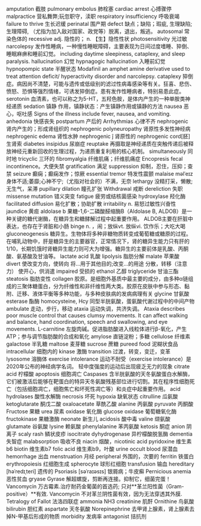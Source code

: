 amputation	截肢
pulmonary embolus	肺栓塞
cardiac arrest	心搏骤停
malpractice	营私舞弊;玩忽职守，渎职
respiratory insufficiency	呼吸衰竭
failure to thrive	生长迟缓
perinatal	围产期
defect	缺点；缺陷；瑕疵, 生理缺陷;生理障碍, （尤指为加入敌对国家、政党等）脱离，退出，叛逃。
autosomal	常染色体的
recessive	adj. 隐性的； n. 【生】隐性性状
photosensitivity	光过敏
narcolepsy	发作性睡病，一种慢性睡眠障碍，主要表现为日间过度嗜睡、猝倒、睡眠麻痹和睡前幻觉。 including daytime sleepiness, cataplexy, and  sleep paralysis.
hallucination	幻觉
hypnagogic hallucination	入睡前幻觉
hypnopompic state	半醒状态
Modafinil	an amphet amine derivative used to treat attention deficit/  hyperactivity disorder and narcolepsy.
cataplexy	猝倒症。病因尚不清楚，可能与遗传或低级别的滤过性病毒感染等有关。狂喜、悲伤、愤怒、恐惧等强烈情绪，可诱发猝倒症。患有发作性睡病者，特别易患此症。
serotonin	血清素，也可以称之为5-HT，五羟色胺，是体内产生的一种单胺类神经递质
sedation	镇静 作用，镇静状态：产生镇静作用或镇静的方法
nausea	恶心，呕吐感 Signs of the illness include fever, nausea, and vomiting.
anhedonia	快感丧失
postpartum	产后的
Arrhythmias	心律不齐
nephrogenic	肾内产生的；形成肾组织的  nephrogenic polyneuropathy 肾原性多发性神经病 nephrogenic edema 肾性水肿 nephrogenic ĵ 肾原性的 nephrogenic cord[胚] 生肾索
diabetes insipidus	尿崩症
reuptake	再摄取是神经递质在突触传递后被释放神经元重新回收的生理过程，为递质重复利用的核心机制。
simultaneously	同时地
tricyclic	三环的
fibromyalgia	纤维肌痛；纤维肌痛症
Encopresis	fecal incontinence。大便失禁
gratification	满足
suppression	抑制，忍住，压抑；查禁
seizure	癫痫；癫痫发作；惊厥
essential tremor	特发性震颤
malaise	məlˈeɪz 身体不适;萎靡;心神不宁;（尤指对社会的）不满，无奈
lethargy	没精打采，懒散;无生气，呆滞
pupillary dilation	瞳孔扩张
Withdrawal	戒断
dereliction	失职
missense mutation	错义突变
fatigue	疲劳或结核菌感染
hydroxylase	羟化酶
facilitated diffusion	易化扩散；协助扩散
irritability	n. 易怒过敏性兴奋性
jaundice	黄疸
aldolase b	果糖-1,6-二磷酸醛缩酶B（Aldolase B, ALDOB）是一种关键的糖代谢酶，在糖异生和糖酵解过程中起重要作用。 ALDOB主要在肝脏中表达，也存在于肾脏和小肠
binge	n. ，闹；放纵vt. 放纵vi. 饮作乐；大吃大喝
gluconeogenesis	糖异生。生物体将多种非糖物质转变成葡萄糖或糖原的过程。在哺乳动物中，肝是糖异生的主要器官，正常情况下，肾的糖异生能力只有肝的1/10，长期饥饿时肾糖异生能力则可大为增强。糖异生的主要前体是乳酸、丙酮酸、氨基酸及甘油等。
lactate acid	乳酸
lipolysis	脂肪分解
malate	苹果酸
divert	使改变方向，使转向 将…用于其他目的;改变…的用途 分散，转移（注意力） 使开心，供消遣
impaired	受损的
ethanol	乙醇
triglyceride	甘油三酯
steatosis	脂肪变性
collagen	胶原。是细胞外基质中最主要的成分，由多种α链组成的三聚体糖蛋白，分为纤维性和非纤维性两大类。胶原在皮肤中参与形态、黏附、迁移、液体平衡等多种功能，与多种皮肤病的发病病理有关
glycine	甘氨酸
esterase	酯酶
homocysteine, Hcy	同型半胱氨酸，蛋氨酸代谢过程中的中间产物
ambulate	走动，步行，移动
ataxia	运动失调，共济失调。 Ataxia describes poor muscle control that causes clumsy movements. It can affect walking and balance, hand coordination, speech and swallowing, and eye movements.
L-carnitine	左旋肉碱。促进脂肪酸进入线粒体进行β-氧化，产生ATP；参与调节脂肪酸的合成和氧化
amylose	直链淀粉；多糖
cellulose	纤维素
galactose	半乳糖
maltose	麦芽糖
sucrose	蔗糖
pureed food	泥糊状食品
intracellular	细胞内的
kinase	激酶
transition	过渡，转变，变迁，变革
lysosome	溶酶体
exercise intolerance	运动不耐受（exercise intolerance）是2020年公布的神经病学名词。 轻中度强度的运动后出现疲乏无力的现象
citrate acid	柠檬酸
apoptosis	细胞凋亡
Caspases	含半胱氨酸的天冬氨酸蛋白水解酶，它们被激活后能够在靶蛋白的特异天冬氨酸残基部位进行切割。其在程序性细胞死亡（包括细胞凋亡，细胞焦亡和坏死性凋亡等）和炎症中起重要作用。
acid hydrolases	酸性水解酶
necrosis	坏死
hypoxia	缺氧状态
citrulline	瓜氨酸
ketoglutarate	酮戊二酸
oxaloacetate	草酰乙酸
alanine	丙氨酸
pyruvate	丙酮酸
Fructose	果糖
urea	尿素
oxidase	氧化酶
glucose oxidase	葡萄糖氧化酶
fructokinase	果糖激酶
neonate	新生儿
acidosis	酸中毒
valine	缬氨酸
glutamate	谷氨酸
lysine	赖氨酸
phenylalanine	苯丙氨酸
ketosis	酮症
anion	阴离子
scaly rash	鳞状皮疹
isocitrate dyhydrogenase	异柠檬酸脱氢酶
dementia	失智症
malabsorption	吸收不良
niacin	烟酸，nicotinic acid
pyridoxine	维生素b6
biotin	维生素b7
folic acid	维生素b9，叶酸
urine occult blood	尿潜血
hemorrhage	出血
menstruation	月经
peripheral	外围的，次要的
ferritin	铁蛋白
erythropoiesis	红细胞生成
spherocyte	球形红细胞
transfusion	输血
hereditary	[həˈredɪˌteri] 遗传的
Psoriasis	[səˈraɪəsɪs] 银屑病；牛皮癣
Pernicious anemia	恶性贫血
gryase	Gyrase 解超螺旋，剪断再连接。抑制它，细菌完蛋！
Vancomycin	万古霉素.治疗耐药金葡菌的首选药;  只对**革兰阳性菌（Gram-positive）**有效.  Vancomycin 不对革兰阴性菌有效，因为无法穿透其外膜.
Tetralogy of Fallot	法洛四联症
ammonia	NH3
creatinine	肌酐
Ornithine	鸟氨酸
bilirubin	胆红素
aspartate	天冬氨酸
Norepinephrine	去甲肾上腺素，肾上腺素去掉N-甲基后形成的物质
morbidity	发病率
antagonist	拮抗剂
